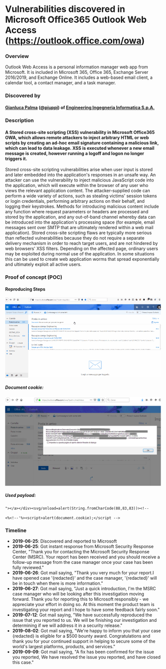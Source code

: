 # Vulnerabilities discovered in Microsoft Office365 Outlook Web Access (https://outlook.office.com/owa)

### Overview
Outlook Web Access is a personal information manager web app from Microsoft. It is included in Microsoft 365, Office 365, Exchange Server 2016/2019, and Exchange Online. It includes a web-based email client, a calendar tool, a contact manager, and a task manager.

### Discovered by
#### [Gianluca Palma](https://www.linkedin.com/in/piuppi/) ([@piuppi](https://twitter.com/piuppi)) of [Engineering Ingegneria Informatica S.p.A.](https://www.eng.it)
 
### Description

#### A Stored cross-site scripting (XSS) vulnerability in Microsoft Office365 OWA, which allows remote attackers to inject arbitrary HTML or web scripts by creating an ad-hoc email signature containing a malicious link, which can lead to data leakage. XSS is executed whenever a new email message is created, however running a logoff and logon no longer triggers it.

Stored cross-site scripting vulnerabilities arise when user input is stored and later embedded into the application's responses in an unsafe way. An attacker can use the vulnerability to inject malicious JavaScript code into the application, which will execute within the browser of any user who views the relevant application content. The attacker-supplied code can perform a wide variety of actions, such as stealing victims' session tokens or login credentials, performing arbitrary actions on their behalf, and logging their keystrokes. Methods for introducing malicious content include any function where request parameters or headers are processed and stored by the application, and any out-of-band channel whereby data can be introduced into the application's processing space (for example, email messages sent over SMTP that are ultimately rendered within a web mail application). Stored cross-site scripting flaws are typically more serious than reflected vulnerabilities because they do not require a separate delivery mechanism in order to reach target users, and are not hindered by web browsers' XSS filters. Depending on the affected page, ordinary users may be exploited during normal use of the application. In some situations this can be used to create web application worms that spread exponentially and ultimately exploit all active users.

### Proof of concept (POC)
#### Reproducing Steps

![](images/XSS-poc_R.gif)

##### Document cookie: 
![screenshoot](images/document-cookie_R.png)

##### Used payload:
```"></a></div><svg/onload=alert(String.fromCharCode(88,83,83))><!--```
    
```<%<!--'%><script>alert(document.cookie);</script -->```

### Timeline
- **2019-06-25**: Discovered and reported to Microsoft
- **2019-06-25**: Got instant response from Microsoft Security Response Center, "Thank you for contacting the Microsoft Security Response Center (MSRC). Your report has been received and you should receive a follow-up message from the case manager once your case has been fully reviewed."
- **2019-06-26**: Got mail saying, "Thank you very much for your report.I have opened case '{redacted}' and the case manager, '{redacted}' will be in touch when there is more information."
- **2019-06-27**: Got mail saying, "Just a quick introduction, I'm the MSRC case manager who will be looking after this investigation moving forward. Thank you for reporting this to Microsoft responsibly - we appreciate your effort in doing so. At this moment the product team is investigating your report and I hope to have some feedback fairly soon."
- **2019-07-12**: Got mail saying, "We have successfully reproduced the issue that you reported to us.  We will be finishing our investigation and determining if we will address it in a security release."
- **2019-08-02**: Got mail saying, "We're happy to inform you that your case {redacted} is eligible for a $500 bounty award. Congratulations and thank you for your continued support in helping to secure some of the world's largest platforms, products, and services."
- **2019-09-09**: Got mail saying, "A fix has been confirmed for the issue you reported, We have resolved the issue you reported, and have closed this case."
